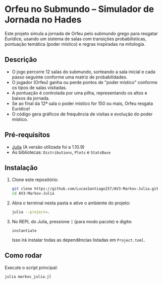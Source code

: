 # Orfeu no Submundo – Simulador de Jornada no Hades

Este projeto simula a jornada de Orfeu pelo submundo grego para resgatar Eurídice, usando um sistema de salas com transições probabilísticas, pontuação temática (poder místico) e regras inspiradas na mitologia.

## Descrição

- O jogo percorre 12 salas do submundo, sorteando a sala inicial e cada passo seguinte conforme uma matriz de probabilidades.
- O jogador (Orfeu) ganha ou perde pontos de "poder místico" conforme os tipos de salas visitadas.
- A pontuação é controlada por uma pilha, representando os altos e baixos da jornada.
- Se ao final da 12ª sala o poder místico for 150 ou mais, Orfeu resgata Eurídice!
- O código gera gráficos de frequência de visitas e evolução do poder místico.

## Pré-requisitos

- [Julia](https://julialang.org/) (A versão utilizada foi a 1.10.9)
- As bibliotecas: `Distributions`, `Plots` e `StatsBase`

## Instalação

1. Clone este repositório:
    ```sh
    git clone https://github.com/LucasSantiago257/AV3-Markov-Julia.git
    cd AV3-Markov-Julia
    ```
2. Abra o terminal nesta pasta e ative o ambiente do projeto:
    ```sh
    julia --project=.
    ```
3. No REPL do Julia, pressione `]` (para modo pacote) e digite:
    ```
    instantiate
    ```
    Isso irá instalar todas as dependências listadas em `Project.toml`.

## Como rodar

Execute o script principal:
```sh
julia markov_julia.jl
